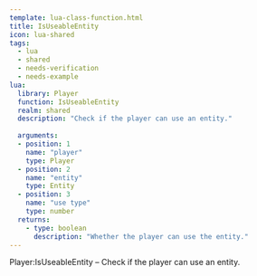 ```yaml
---
template: lua-class-function.html
title: IsUseableEntity
icon: lua-shared
tags:
  - lua
  - shared
  - needs-verification
  - needs-example
lua:
  library: Player
  function: IsUseableEntity
  realm: shared
  description: "Check if the player can use an entity."
  
  arguments:
  - position: 1
    name: "player"
    type: Player
  - position: 2
    name: "entity"
    type: Entity
  - position: 3
    name: "use type"
    type: number
  returns:
    - type: boolean
      description: "Whether the player can use the entity."
---
```


<div class="lua__search__keywords">
Player:IsUseableEntity &#x2013; Check if the player can use an entity.
</div>
